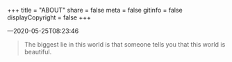 +++
title = "ABOUT" 
share = false
meta = false
gitinfo = false
displayCopyright = false
+++

—2020-05-25T08:23:46

> The biggest lie in this world is that someone tells you that this world is beautiful.